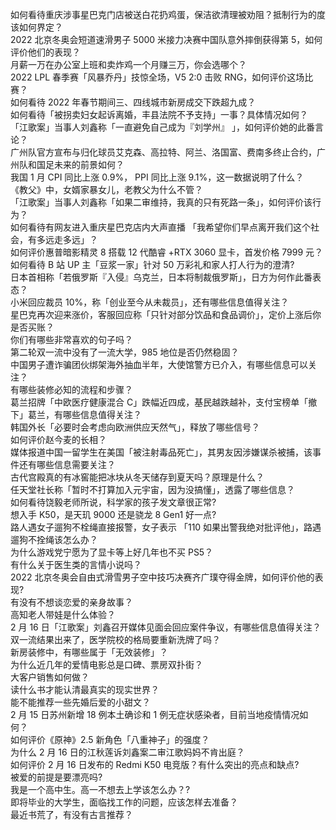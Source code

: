 如何看待重庆涉事星巴克门店被送白花扔鸡蛋，保洁欲清理被劝阻？抵制行为的度该如何界定？  
2022 北京冬奥会短道速滑男子 5000 米接力决赛中国队意外摔倒获得第 5，如何评价他们的表现？  
月薪一万在办公室上班和卖炸鸡一个月赚三万，你会选哪个？  
2022 LPL 春季赛「风暴乔丹」技惊全场，V5 2:0 击败 RNG，如何评价这场比赛？  
如何看待 2022 年春节期间三、四线城市新房成交下跌超九成？  
如何看待「被拐卖妇女起诉离婚，丰县法院不予支持」一事？具体情况如何？  
「江歌案」当事人刘鑫称「一直避免自己成为『刘学州』 」，如何评价她的此番言论？  
广州队官方宣布与归化球员艾克森、高拉特、阿兰、洛国富、费南多终止合约，广州队和国足未来的前景如何？  
我国 1 月 CPI 同比上涨 0.9%， PPI 同比上涨 9.1%，这一数据说明了什么？  
《教父》中，女婿家暴女儿，老教父为什么不管？  
「江歌案」当事人刘鑫称「如果二审维持，我真的只有死路一条」，如何评价该行为？  
如何看待有网友进入重庆星巴克店内大声直播 「我希望你们早点离开我们这个社会，有多远走多远」？  
如何评价惠普暗影精灵 8 搭载 12 代酷睿 +RTX 3060 显卡，首发价格 7999 元？  
如何看待 B 站 UP 主「豆浆一家」针对 50 万彩礼和家人打人行为的澄清?  
日本首相称「若俄罗斯『入侵』乌克兰，日本将制裁俄罗斯」，日方为何作此番表态？  
小米回应裁员 10%，称「创业至今从未裁员」，还有哪些信息值得关注？  
星巴克再次迎来涨价，客服回应称「只针对部分饮品和食品调价」，定价上涨后你是否买账？  
你们有哪些非常喜欢的句子吗？  
第二轮双一流中没有了一流大学，985 地位是否仍然稳固？  
中国男子遭诈骗团伙绑架海外抽血半年，大使馆警方已介入，有哪些信息可以关注？  
有哪些装修必知的流程和步骤？  
葛兰招牌「中欧医疗健康混合 C」跌幅近四成，基民越跌越补，支付宝榜单「撤下」葛兰，有哪些信息值得关注？  
韩国外长「必要时会考虑向欧洲供应天然气」，释放了哪些信号？  
如何评价赵今麦的长相？  
媒体报道中国一留学生在美国「被注射毒品死亡」，其男友因涉嫌谋杀被捕，该事件还有哪些信息需要关注？  
古代宫殿真的有冰窖能把冰块从冬天储存到夏天吗？原理是什么？  
任天堂社长称「暂时不打算加入元宇宙，因为没搞懂」，透露了哪些信息？  
如何看待饶毅老师所说，科学家的孩子发文章很正常?  
想入手 K50，是天玑 9000 还是骁龙 8 Gen1 好一点?  
路人遇女子遛狗不栓绳直接报警，女子表示 「110 如果出警我绝对批评他」，路遇遛狗不拴绳该怎么办？  
为什么游戏党宁愿为了显卡等上好几年也不买 PS5？  
有什么关于医生类的言情小说吗？  
2022 北京冬奥会自由式滑雪男子空中技巧决赛齐广璞夺得金牌，如何评价他的表现?  
有没有不想谈恋爱的亲身故事？  
高知老人带娃是什么体验？  
2 月 16 日「江歌案」刘鑫召开媒体见面会回应案件争议，有哪些信息值得关注？  
双一流结果出来了，医学院校的格局要重新洗牌了吗？  
新房装修中，有哪些属于「无效装修」？  
为什么近几年的爱情电影总是口碑、票房双扑街？  
大客户销售如何做？  
读什么书才能认清最真实的现实世界？  
能不能推荐一些先婚后爱的小甜文？  
2 月 15 日苏州新增 18 例本土确诊和 1 例无症状感染者，目前当地疫情情况如何？  
如何评价《原神》2.5 新角色「八重神子」的强度？  
为什么 2 月 16 日的江秋莲诉刘鑫案二审江歌妈妈不肯出庭？  
如何评价 2 月 16 日发布的 Redmi K50 电竞版？有什么突出的亮点和缺点?  
被爱的前提是要漂亮吗?  
我是一个高中生。高一不想去上学该怎么办？?  
即将毕业的大学生，面临找工作的问题，应该怎样去准备？  
最近书荒了，有没有古言推荐？  
